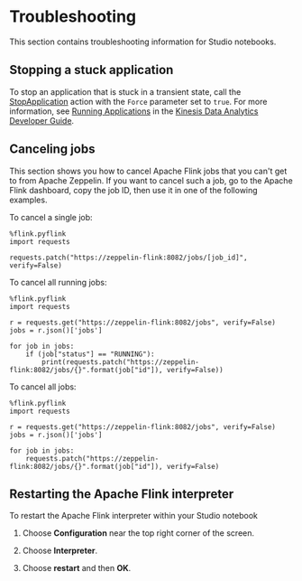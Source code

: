# Troubleshooting<a name="how-zeppelin-troubleshooting"></a>

This section contains troubleshooting information for Studio notebooks\.

## Stopping a stuck application<a name="how-zeppelin-troubleshooting-stopping"></a>

To stop an application that is stuck in a transient state, call the [StopApplication](https://docs.aws.amazon.com/kinesisanalytics/latest/apiv2/API_StopApplication.html) action with the `Force` parameter set to `true`\. For more information, see [Running Applications](https://docs.aws.amazon.com/kinesisanalytics/latest/java/how-running-apps.html) in the [Kinesis Data Analytics Developer Guide](https://docs.aws.amazon.com/kinesisanalytics/latest/java/)\.

## Canceling jobs<a name="how-notbook-canceling-jobs"></a>

This section shows you how to cancel Apache Flink jobs that you can't get to from Apache Zeppelin\. If you want to cancel such a job, go to the Apache Flink dashboard, copy the job ID, then use it in one of the following examples\.

To cancel a single job:

```
%flink.pyflink
import requests

requests.patch("https://zeppelin-flink:8082/jobs/[job_id]", verify=False)
```

To cancel all running jobs:

```
%flink.pyflink
import requests

r = requests.get("https://zeppelin-flink:8082/jobs", verify=False)
jobs = r.json()['jobs']

for job in jobs:
    if (job["status"] == "RUNNING"):
        print(requests.patch("https://zeppelin-flink:8082/jobs/{}".format(job["id"]), verify=False))
```

To cancel all jobs:

```
%flink.pyflink
import requests

r = requests.get("https://zeppelin-flink:8082/jobs", verify=False)
jobs = r.json()['jobs']

for job in jobs:
    requests.patch("https://zeppelin-flink:8082/jobs/{}".format(job["id"]), verify=False)
```

## Restarting the Apache Flink interpreter<a name="how-notbook-restarting-interpreter"></a>

To restart the Apache Flink interpreter within your Studio notebook

1. Choose **Configuration** near the top right corner of the screen\.

1. Choose **Interpreter**\.

1. Choose **restart** and then **OK**\.